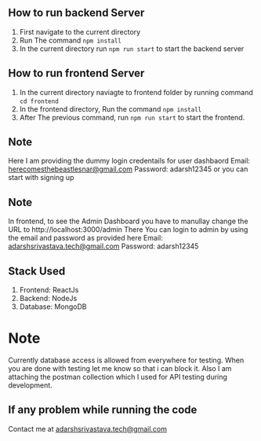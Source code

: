 ## How to run backend Server
1. First navigate to the current directory
2. Run The command `npm install`
3. In the current directory run `npm run start` to start the backend server

## How to run frontend Server
1. In the current directory naviagte to frontend folder by running command `cd frontend`
2. In the frontend directory, Run the command `npm install`
3. After The previous command, run `npm run start` to start the frontend.

## Note
Here I am providing the dummy login credentails for user dashbaord
Email: herecomesthebeastlesnar@gmail.com
Password: adarsh12345
or you can start with signing up

## Note
In frontend, to see the Admin Dashboard you have to manullay change the URL to http://localhost:3000/admin
There You can login to admin by using the email and password as provided here
Email: adarshsrivastava.tech@gmail.com
Password: adarsh12345

## Stack Used
1. Frontend: ReactJs
2. Backend: NodeJs
3. Database: MongoDB

# Note
Currently database access is allowed from everywhere for testing. When you are done with testing let me know so that i can block it.
Also I am attaching the postman collection which I used for API testing during development.

## If any problem while running the code
Contact me at adarshsrivastava.tech@gmail.com
